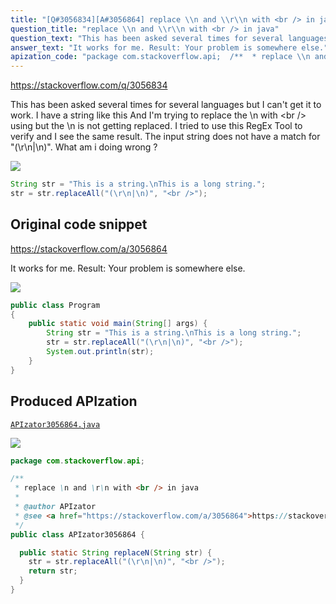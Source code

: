 ```yaml
---
title: "[Q#3056834][A#3056864] replace \\n and \\r\\n with <br /> in java"
question_title: "replace \\n and \\r\\n with <br /> in java"
question_text: "This has been asked several times for several languages but I can't get it to work. I have a string like this And I'm trying to replace the \\n with <br /> using but the \\n is not getting replaced. I tried to use this RegEx Tool to verify and I see the same result. The input string does not have a match for \"(\\r\\n|\\n)\". What am i doing wrong ?"
answer_text: "It works for me. Result: Your problem is somewhere else."
apization_code: "package com.stackoverflow.api;  /**  * replace \\n and \\r\\n with <br /> in java  *  * @author APIzator  * @see <a href=\"https://stackoverflow.com/a/3056864\">https://stackoverflow.com/a/3056864</a>  */ public class APIzator3056864 {    public static String replaceN(String str) {     str = str.replaceAll(\"(\\r\\n|\\n)\", \"<br />\");     return str;   } }"
---
```


https://stackoverflow.com/q/3056834

This has been asked several times for several languages but I can&#x27;t get it to work.
I have a string like this
And I&#x27;m trying to replace the \n with &lt;br /&gt; using
but the \n is not getting replaced.
I tried to use this RegEx Tool to verify and I see the same result. The input string does not have a match for &quot;(\r\n|\n)&quot;. What am i doing wrong ?


<div class="code-logo"><img src="/stackoverflow.png" /></div>

```java
String str = "This is a string.\nThis is a long string.";
str = str.replaceAll("(\r\n|\n)", "<br />");
```


## Original code snippet

https://stackoverflow.com/a/3056864

It works for me.
Result:
Your problem is somewhere else.

<div class="code-logo"><img src="/stackoverflow.png" /></div>

```java
public class Program
{
    public static void main(String[] args) {
        String str = "This is a string.\nThis is a long string.";
        str = str.replaceAll("(\r\n|\n)", "<br />");
        System.out.println(str);
    }
}
```

## Produced APIzation

[`APIzator3056864.java`](https://github.com/pasqualesalza/apization-temp/raw/main/data/search/APIzator3056864.java)

<div class="code-logo"><img src="/apizator.png" /></div>

```java
package com.stackoverflow.api;

/**
 * replace \n and \r\n with <br /> in java
 *
 * @author APIzator
 * @see <a href="https://stackoverflow.com/a/3056864">https://stackoverflow.com/a/3056864</a>
 */
public class APIzator3056864 {

  public static String replaceN(String str) {
    str = str.replaceAll("(\r\n|\n)", "<br />");
    return str;
  }
}

```